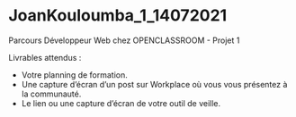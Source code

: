 # JoanKouloumba_1_14072021
Parcours Développeur Web chez OPENCLASSROOM - Projet 1 

Livrables attendus : 
- Votre planning de formation.
- Une capture d’écran d’un post sur Workplace où vous vous présentez à la communauté.
- Le lien ou une capture d’écran de votre outil de veille.
